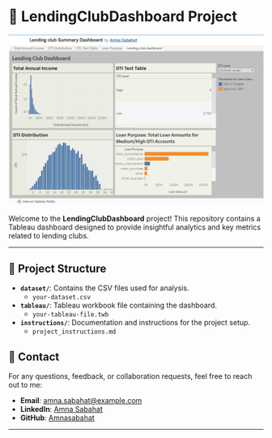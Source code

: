 # 🌟 LendingClubDashboard Project

<img src="landingclubdashboard.png" alt="Dashboard Overview" width="800">

Welcome to the **LendingClubDashboard** project! This repository contains a Tableau dashboard designed to provide insightful analytics and key metrics related to lending clubs.

---

## 📂 **Project Structure**

- **`dataset/`**: Contains the CSV files used for analysis.
  - `your-dataset.csv`
- **`tableau/`**: Tableau workbook file containing the dashboard.
  - `your-tableau-file.twb`
- **`instructions/`**: Documentation and instructions for the project setup.
  - `project_instructions.md`

## 📧 **Contact**

For any questions, feedback, or collaboration requests, feel free to reach out to me:

- **Email**: [amna.sabahat@example.com](mailto:amnasabahat414@gmail.com)
- **LinkedIn**: [Amna Sabahat](https://www.linkedin.com/in/amna-sabahat-6b3713253/)
- **GitHub**: [Amnasabahat](https://github.com/Amnasabahat)

---

